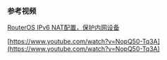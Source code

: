 ### 参考视频
[RouterOS IPv6 NAT配置，保护内网设备](https://www.youtube.com/watch?v=lrQ0HwRPOiY&t=663s)

[https://www.youtube.com/watch?v=NopQ50-Tq3A](https://www.youtube.com/watch?v=NopQ50-Tq3A)
